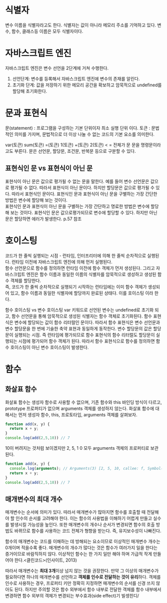 # 식별자
변수 이름을 식별자라고도 한다. 식별자는 값이 아니라 메모리 주소를 기억하고 있다. 변수, 함수, 클래스등 이름은 모두 식별자이다.

# 자바스크립트 엔진
자바스크립트 엔진은 변수 선언을 2단계에 거쳐 수행한다.
1. 선언단계: 변수를 등록해서 자바스크립트 엔진에 변수의 존재를 알린다.
2. 초기화 단계: 값을 저장하기 위한 메모리 공간을 확보하고 암묵적으로 undefined를 할당해 초기화한다.

# 문과 표현식 
문(statement) : 프로그램을 구성하는 기본 단위이자 최소 실행 단위 이다.
토큰 : 문법적인 의미를 가지며, 문법적으로 더 이상 나눌 수 없는 코드의 기본 요소를 의미한다.

var(토큰) sum(토큰) =(토큰) 1(토큰) +(토큰) 2(토큰) < = 전체가 문
문을 명령문이라고도 부른다. 문은 선언문, 할당문, 조건문, 반복문 등으로 구분할 수 있다.

## 표현식인 문 vs 표현식이 아닌 문
표현식이 아닌 문은 값으로 평가될 수 없는 문을 말한다.
예를 들어 변수 선언문은 값으로 평가될 수 없다. 따라서 표현식이 아닌 문이다. 
하지만 할당문은 값으로 평가될 수 있다. 따라서 표현식인 문이다.
표현식인 문과 표현식이 아닌 문을 구별하는 가장 간단한 방법은 변수에 할당해 보는 것이다.          
표현식인 문과 표현식이 아닌 문을 구별하는 가장 간단하고 명료한 방법은 변수에 할당해 보는 것이다.
표현식인 문은 값으로평가되므로 변수에 할당할 수 있다. 하지만 아닌 문은 할당하면 에러가 발생한다.
p.57 참조 

# 호이스팅
코드가 한 줄씩 실행되는 시점 - 런타임, 인터프리터에 의해 한 줄씩 순차적으로 실행된다.
런타임 이전에 자바스크립트 엔진에 의해 먼저 실행된다.       
함수 선언문으로 함수를 정의하면 런타임 이전에 함수 객체가 먼저 생성된다. 그리고 자바스크립트 엔진은 함수 이름과 동일한 이름의 식별자를
암묵적으로 생성하고 생성된 함수 객체를 할당한다.     
즉, 코드가 한 줄씩 순차적으로 실행되기 시작하는 런타임에는 이미 함수 객체가 생성되어 있고, 함수 이름과 동일한 식별자에 할당까지 완료된 상태다.
이를 호이스팅 이라 한다.

함수 호이스팅 vs 변수 호이스팅
var 키워드로 선언된 변수는 undefined로 초기화 되고, 함수 선언문을 통해 암묵적으로 생성된 식별자는 함수 객체로 초기화된다.
함수 표현식은 변수에 할당되는 값이 함수 리터럴인 문이다. 따라서 함수 표현식은 변수 선언문과 변수 할당문을 한 번에 기술한 축약 표현과 동일하게 동작한다.
변수 할당문의 값은 할당문이 실행되는 시점. 즉 런타임에 평가되므로 함수 표현식의 함수 리터럴도 할당문이 실행되는 시점에 평가되어 함수 객체가 된다.
따라서 함수 표현식으로 함수를 정의하면 함수 호이스팅이 아닌 변수 호이스팅이 발생한다.

# 함수
## 화살표 함수
화살표 함수는 생성자 함수로 사용할 수 없으며, 기존 함수와 this 바인딩 방식이 다르고, prototype 프로퍼티가 없으며 arguments 객체를 생성하지 않는다. 화살표 함수에 대해서는 먼저 생성자 함수,
this, 프로토타입, arguments 객체를 살펴보자.

```js
function add(x, y) {
  return x + y;
}
console.log(add(2,5,10)) // 7
```
10이 버려지는 것처럼 보이겠지만 2, 5, 1 0 모두 arguments 객체의 프로퍼티로 보관된다.

```js
function add(x, y) {
  console.log(arguments); // Arguments(3) [2, 5, 10, callee: f, Symbol(Symbol.iterator): f]
  return x + y;
}
console.log(add(2,5,10)) // 7
```

## 매개변수의 최대 개수
매개변수는 순서에 의미가 있다. 따라서 매개변수가 많아지면 함수를 호출할 때 전달해야 할 인수의 순서를 고려해야 한다.
이는 함수의 사용법을 이해하기 어렵게 만들고 실수를 발생시킬 가능성을 높인다. 또한 매개변수의 개수나 순서가 변경되면 함수의 호출 방법도 바뀌므로 함수를 사용하는 코드 전체가 형향을 받는다.
즉, 유지보수성이 나빠진다.

함수의 매개변수는 코드를 이해하는 데 방해되는 요소이므로 이상적인 매개변수 개수는 0개이며 적을수록 좋다. 매개변수의 개수가 많다는 것은 함수가 여러가지 일을 한다는 증거이므로 바람직하지 않다.
이상적인 함수는 한 가지 일만 해야 하며 가급적 작게 만들어야 한다.<클린코드>(인사이트, 2013)

따라서 매개변수는 **최대 3개**이상 넘지 않는 것을 권장한다. 만약 그 이상의 매개변수가 필요하다면 하나의 매개변수를 선언하고 **객체를 인수로 전달하는 것이 유리**하다.
객체를 인수로 사용하는 경우, 프로퍼티 키만 정확히 지정하면 매개변수의 순서를 신경 쓰지 않아도 된다.
하지만 주의할 것은 함수 외부에서 함수 내부로 전달한 객체를 함수 내부에서 변경하면 함수 외부의 객체가 변경되는 부수효과(side effect)기 빌셍힌디/

